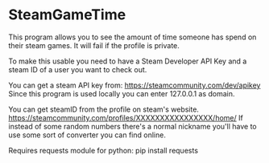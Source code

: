 # SteamGameTime
This program allows you to see the amount of time someone has spend on
their steam games. It will fail if the profile is private.

To make this usable you need to have a Steam Developer API Key and a steam ID of a user you want to check out.

You can get a steam API key from: https://steamcommunity.com/dev/apikey
Since this program is used locally you can enter 127.0.0.1 as domain.

You can get steamID from the profile on steam's website.
https://steamcommunity.com/profiles/XXXXXXXXXXXXXXXX/home/
If instead of some random numbers there's a normal nickname you'll have to use
some sort of converter you can find online.

Requires requests module for python:
pip install requests

